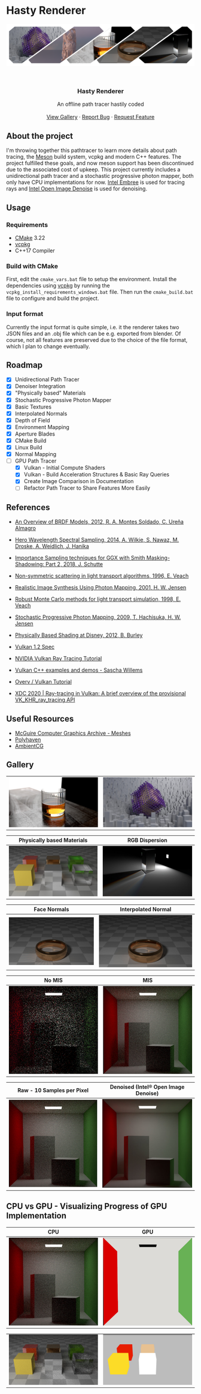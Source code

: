 <!-- Improved compatibility of back to top link: See: https://github.com/othneildrew/Best-README-Template and https://github.com/othneildrew/Best-README-Template/pull/73 -->
<a name="readme-top"></a>

# Hasty Renderer

![Hasty teaser](images/teaser.png)


<!-- PROJECT LOGO -->
<br />
<div align="center">

  <h3 align="center">Hasty Renderer</h3>

  <p align="center">
    An offline path tracer hastily coded
    <br />
    <br />
    <a href="#gallery">View Gallery</a>
    ·
    <a href="https://github.com/JonasZehn/HastyRenderer/issues">Report Bug</a>
    ·
    <a href="https://github.com/JonasZehn/HastyRenderer/issues">Request Feature</a>
  </p>
</div>


## About the project

I'm throwing together this pathtracer to learn more details about path tracing, the [Meson](https://mesonbuild.com/) build system, vcpkg and modern C++ features. The project fulfilled these goals, and now meson support has been discontinued due to the associated cost of upkeep.
This project currently includes a unidirectional path tracer and a stochastic progressive photon mapper, both only have CPU implementations for now.
[Intel Embree](https://www.embree.org/) is used for tracing rays and [Intel Open Image Denoise](https://www.openimagedenoise.org/) is used for denoising.


## Usage

### Requirements
* [CMake](https://cmake.org/) 3.22
* [vcpkg](https://vcpkg.io/en/getting-started.html)
* C++17 Compiler

### Build with CMake
First, edit the `cmake_vars.bat` file to setup the environment.
Install the dependencies using [vcpkg](https://vcpkg.io/) by running the `vcpkg_install_requirements_windows.bat` file.
Then run the `cmake_build.bat` file to configure and build the project.

### Input format

Currently the input format is quite simple, i.e. it the renderer takes two JSON files and an .obj file which can be e.g. exported from blender. Of course, not all features are preserved due to the choice of the file format, which I plan to change eventually.

## Roadmap

* [x] Unidirectional Path Tracer
* [x] Denoiser Integration
* [x] "Physically based" Materials
* [x] Stochastic Progressive Photon Mapper
* [x] Basic Textures
* [x] Interpolated Normals
* [x] Depth of Field
* [x] Environment Mapping
* [x] Aperture Blades
* [x] CMake Build
* [x] Linux Build
* [x] Normal Mapping
* [ ] GPU Path Tracer
	* [x] Vulkan - Initial Compute Shaders
	* [x] Vulkan - Build Acceleration Structures & Basic Ray Queries
	* [x] Create Image Comparison in Documentation
	* [ ] Refactor Path Tracer to Share Features More Easily

## References

- [An Overview of BRDF Models, 2012, R. A. Montes Soldado, C. Ureña Almagro](https://digibug.ugr.es/handle/10481/19751)
- [Hero Wavelength Spectral Sampling, 2014, A. Wilkie, S. Nawaz, M. Droske, A. Weidlich, J. Hanika](https://onlinelibrary.wiley.com/doi/abs/10.1111/cgf.12419)
- [Importance Sampling techniques for GGX with Smith Masking-Shadowing: Part 2, 2018, J. Schutte](https://schuttejoe.github.io/post/ggximportancesamplingpart2/)
- [Non-symmetric scattering in light transport algorithms, 1996, E. Veach](https://link.springer.com/chapter/10.1007/978-3-7091-7484-5_9)
- [Realistic Image Synthesis Using Photon Mapping, 2001, H. W. Jensen](https://gitea.yiem.net/QianMo/Real-Time-Rendering-4th-Bibliography-Collection/raw/branch/main/Chapter%201-24/[0822]%20[Book%202001]%20Realistic%20Image%20Synthesis%20Using%20Photon%20Mapping.pdf)
- [Robust Monte Carlo methods for light transport simulation, 1998, E. Veach](http://graphics.stanford.edu/papers/veach_thesis/thesis.pdf)
- [Stochastic Progressive Photon Mapping, 2009, T. Hachisuka, H. W. Jensen](https://dl.acm.org/doi/abs/10.1145/1661412.1618487)
- [Physically Based Shading at Disney, 2012, B. Burley](https://media.disneyanimation.com/uploads/production/publication_asset/48/asset/s2012_pbs_disney_brdf_notes_v3.pdf)

- [Vulkan 1.2 Spec](https://registry.khronos.org/vulkan/specs/1.2/html/)
- [NVIDIA Vulkan Ray Tracing Tutorial](https://nvpro-samples.github.io/vk_raytracing_tutorial_KHR/)
- [Vulkan C++ examples and demos - Sascha Willems](https://github.com/SaschaWillems/Vulkan)
- [Overv / Vulkan Tutorial](https://vulkan-tutorial.com/)
- [XDC 2020 | Ray-tracing in Vulkan: A brief overview of the provisional VK_KHR_ray_tracing API](https://www.youtube.com/watch?v=-FvAJmq8NvI)

 ## Useful Resources
- [McGuire Computer Graphics Archive - Meshes](https://casual-effects.com/data/)
- [Polyhaven](https://polyhaven.com/)
- [AmbientCG](https://ambientcg.com/)
 
 
## Gallery 


|  |  |
| ----------- | ----------- |
| ![glass](images/glass.jpg) | ![cuboids](images/cuboids.jpg) |

| Physically based Materials | RGB Dispersion |
| ----------- | ----------- |
| ![physically based materials](images/physically_based_materials.jpg) | ![rgb dispersion](images/rgb_dispersion.jpg) | 


| Face Normals | Interpolated Normal |
| ----------- | ----------- |
| ![face normals](images/face_normals.jpg) | ![face normals](images/interpolated_normals.jpg) | 


| No MIS | MIS |
| ----------- | ----------- |
| ![Output](images/no_mis.jpg) | ![Output](images/mis.jpg) | 

| Raw - 10 Samples per Pixel  | Denoised (Intel® Open Image Denoise)  |
| ----------- | ----------- |
| ![Output](images/not_denoised.jpg) | ![Output](images/denoised.jpg) | 

## CPU vs GPU - Visualizing Progress of GPU Implementation
| CPU  | GPU |
| ----------- | ----------- |
| ![Output](images/not_denoised.jpg) | ![Output](images/cornell_box_gpu_10_samples_gpu.jpg) |

| | |
| ----------- | ----------- |
| ![physically based materials](images/physically_based_materials_10_samples_cpu.jpg) | ![rgb dispersion](images/physically_based_materials_10_samples_gpu.jpg) | 

